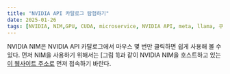 ```yaml
---
title: "NVIDIA API 카탈로그 탐험하기"
date: 2025-01-26
tags: [NVIDIA, NIM,GPU, CUDA, microservice, NVIDIA API, meta, llama, 쿠버네티스, 마이크로서비스, 추론, 메타, 라마]
---
```

NVIDIA NIM은 NVIDIA API 카탈로그에서 마우스 몇 번만 클릭하면 쉽게 사용해 볼 수 있다. 먼저 NIM을 사용하기 위해서는 [그림 1]과 같이 NVIDIA NIM을 호스트하고 있는 [이 웹사이트 주소로](https://build.nvidia.com/explore/discover) 먼저 접속하기 바란다.